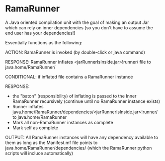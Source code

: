 # RamaRunner
A Java oriented compilation unit with the goal of making an output Jar which can rely on inner dependencies (so you don't have to assume the end user has your dependencies!)

Essentially functions as the following:

ACTION: RamaRunner is invoked (by double-click or java command)

RESPONSE: RamaRunner inflates <jarRunnerIsInside.jar>!runner/ file to java.home/RamaRunner/

CONDITIONAL: if inflated file contains a RamaRunner instance

RESPONSE:
  - the "baton" (responsibility) of inflating is passed to the Inner RamaRunner recursively (continue until no RamaRunner instance exists)
  - Runner inflates java.home/RamaRunner/dependencies/<jarRunnerIsInside.jar>!runner/ to java.home/RamaRunner
  - Mark all non-RamaRunner instances as complete
  - Mark self as complete

OUTPUT: All RamaRunner instances will have any dependency available to them as long as the Manifest.mf file points to java.home/RamaRunner/dependencies/ (which the RamaRunner python scripts will incluce automatically)
